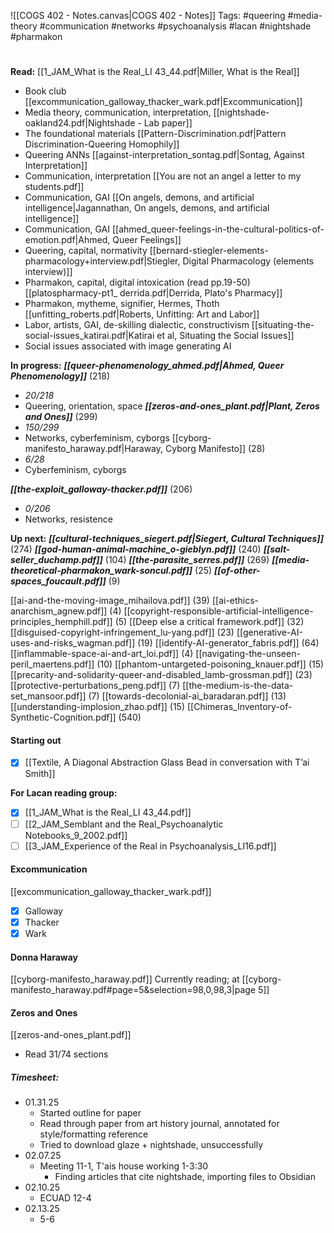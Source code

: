 ![[COGS 402 - Notes.canvas|COGS 402 - Notes]]
Tags: 
#queering
#media-theory
#communication
#networks
#psychoanalysis
#lacan
#nightshade
#pharmakon
#
**Read:**
[[1_JAM_What is the Real_LI 43_44.pdf|Miller, What is the Real]]
- Book club
[[excommunication_galloway_thacker_wark.pdf|Excommunication]]
- Media theory, communication, interpretation, 
[[nightshade-oakland24.pdf|Nightshade - Lab paper]]
- The foundational materials
[[Pattern-Discrimination.pdf|Pattern Discrimination-Queering Homophily]]
- Queering ANNs
[[against-interpretation_sontag.pdf|Sontag, Against Interpretation]]
- Communication, interpretation
[[You are not an angel a letter to my students.pdf]]
- Communication, GAI
[[On angels, demons, and artificial intelligence|Jagannathan, On angels, demons, and artificial intelligence]]
- Communication, GAI 
[[ahmed_queer-feelings-in-the-cultural-politics-of-emotion.pdf|Ahmed, Queer Feelings]] 
- Queering, capital, normativity
[[bernard-stiegler-elements-pharmacology+interview.pdf|Stiegler, Digital Pharmacology (elements interview)]] 
- Pharmakon, capital, digital intoxication (read pp.19-50)
[[platospharmacy-pt1_ derrida.pdf|Derrida, Plato's Pharmacy]] 
- Pharmakon, mytheme, signifier, Hermes, Thoth 
[[unfitting_roberts.pdf|Roberts, Unfitting: Art and Labor]]
- Labor, artists, GAI, de-skilling dialectic, constructivism
[[situating-the-social-issues_katirai.pdf|Katirai et al, Situating the Social Issues]] 
- Social issues associated with image generating AI 

**In progress:**
***[[queer-phenomenology_ahmed.pdf|Ahmed, Queer Phenomenology]]*** (218)
- *20/218* 
- Queering, orientation, space
***[[zeros-and-ones_plant.pdf|Plant, Zeros and Ones]]*** (299)
- *150/299*
- Networks, cyberfeminism, cyborgs
[[cyborg-manifesto_haraway.pdf|Haraway, Cyborg Manifesto]] (28)
- *6/28*
- Cyberfeminism, cyborgs

***[[the-exploit_galloway-thacker.pdf]]*** (206)
- *0/206*
- Networks, resistence


**Up next:** 
***[[cultural-techniques_siegert.pdf|Siegert, Cultural Techniques]]***  (274)
***[[god-human-animal-machine_o-gieblyn.pdf]]***  (240)
***[[salt-seller_duchamp.pdf]]*** (104)
***[[the-parasite_serres.pdf]]*** (269)
***[[media-theoretical-pharmakon_wark-soncul.pdf]]***  (25)
***[[of-other-spaces_foucault.pdf]]*** (9)

[[ai-and-the-moving-image_mihailova.pdf]] (39)
[[ai-ethics-anarchism_agnew.pdf]] (4)
[[copyright-responsible-artificial-intelligence-principles_hemphill.pdf]] (5)
[[Deep else a critical framework.pdf]] (32)
[[disguised-copyright-infringement_lu-yang.pdf]] (23)
[[generative-AI-uses-and-risks_wagman.pdf]] (19)
[[identify-AI-generator_fabris.pdf]] (64)
[[inflammable-space-ai-and-art_loi.pdf]] (4)
[[navigating-the-unseen-peril_maertens.pdf]] (10)
[[phantom-untargeted-poisoning_knauer.pdf]] (15)
[[precarity-and-solidarity-queer-and-disabled_lamb-grossman.pdf]] (23)
[[protective-perturbations_peng.pdf]] (7)
[[the-medium-is-the-data-set_mansoor.pdf]] (7)
[[towards-decolonial-ai_baradaran.pdf]] (13)
[[understanding-implosion_zhao.pdf]] (15)
[[Chimeras_Inventory-of-Synthetic-Cognition.pdf]] (540)

#### Starting out
- [x] [[Textile, A Diagonal Abstraction Glass Bead in conversation with T’ai Smith]]

**For Lacan reading group:**
- [x] [[1_JAM_What is the Real_LI 43_44.pdf]]
- [ ] [[2_JAM_Semblant and the Real_Psychoanalytic Notebooks_9_2002.pdf]]
- [ ] [[3_JAM_Experience of the Real in Psychoanalysis_LI16.pdf]]

#### Excommunication
[[excommunication_galloway_thacker_wark.pdf]] 
- [x] Galloway 
- [x] Thacker
- [x] Wark
#### Donna Haraway
[[cyborg-manifesto_haraway.pdf]]
	Currently reading; at [[cyborg-manifesto_haraway.pdf#page=5&selection=98,0,98,3|page 5]]

#### Zeros and Ones
[[zeros-and-ones_plant.pdf]]
- Read 31/74 sections 


##### Timesheet:
- 01.31.25
	- Started outline for paper 
	- Read through paper from art history journal, annotated for style/formatting reference
	- Tried to download glaze + nightshade, unsuccessfully 
- 02.07.25
	- Meeting 11-1, T'ais house working 1-3:30
		- Finding articles that cite nightshade, importing files to Obsidian
- 02.10.25
	- ECUAD 12-4
- 02.13.25
	- 5-6
